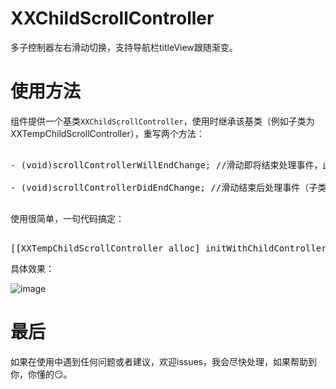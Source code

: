 # XXChildScrollController
多子控制器左右滑动切换，支持导航栏titleView跟随渐变。

# 使用方法
组件提供一个基类<code>XXChildScrollController</code>，使用时继承该基类（例如子类为XXTempChildScrollController），重写两个方法：
<pre>

- (void)scrollControllerWillEndChange; //滑动即将结束处理事件，此时nowIndex未改变（子类重写，对即将消失的页面进行业务处理）

- (void)scrollControllerDidEndChange; //滑动结束后处理事件（子类重写，对当前显示的页面进行业务处理）

</pre>
使用很简单，一句代码搞定：
<pre>

[[XXTempChildScrollController alloc] initWithChildControllers:self.childControllers startIndex:0];
</pre>
具体效果：

![image](https://github.com/HJTXX/XXChildScrollController/blob/master/Source/temp.gif)

# 最后
如果在使用中遇到任何问题或者建议，欢迎issues，我会尽快处理，如果帮助到你，你懂的😏。
